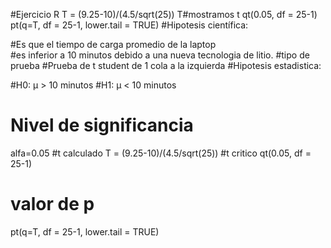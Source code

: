 #Ejercicio R 
T = (9.25-10)/(4.5/sqrt(25))
T#mostramos t
qt(0.05, df = 25-1)
pt(q=T, df = 25-1, lower.tail = TRUE)
#Hipotesis científica:

#Es que el tiempo de carga promedio de la laptop  
#es inferior a 10 minutos debido a una nueva tecnologia de litio.
#tipo de prueba
#Prueba de t student de 1 cola a la izquierda
#Hipotesis estadistica:

#H0: μ > 10 minutos 
#H1: μ < 10 minutos 

# Nivel de significancia
alfa=0.05
#t calculado
T = (9.25-10)/(4.5/sqrt(25))
#t critico
qt(0.05, df = 25-1)
# valor de p
pt(q=T, df = 25-1, lower.tail = TRUE)
